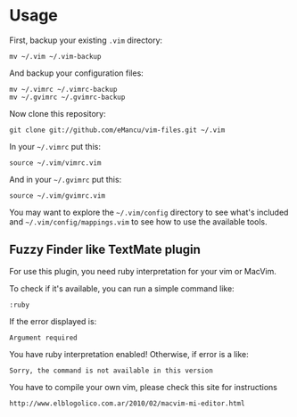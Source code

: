 Usage
=====

First, backup your existing `.vim` directory:

    mv ~/.vim ~/.vim-backup

And backup your configuration files:

    mv ~/.vimrc ~/.vimrc-backup
    mv ~/.gvimrc ~/.gvimrc-backup

Now clone this repository:

    git clone git://github.com/eMancu/vim-files.git ~/.vim

In your `~/.vimrc` put this:

    source ~/.vim/vimrc.vim

And in your `~/.gvimrc` put this:

    source ~/.vim/gvimrc.vim

You may want to explore the `~/.vim/config` directory to see what's
included and `~/.vim/config/mappings.vim` to see how to use the
available tools.

Fuzzy Finder like TextMate plugin
---------------------------------

For use this plugin, you need ruby interpretation for your vim or MacVim.

To check if it's available, you can run a simple command like:

    :ruby

If the error displayed is:

    Argument required

You have ruby interpretation enabled! Otherwise, if error is a like:

    Sorry, the command is not available in this version

You have to compile your own vim, please check this site for instructions

    http://www.elblogolico.com.ar/2010/02/macvim-mi-editor.html

